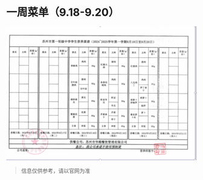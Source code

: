 
# 一周菜单（9.18-9.20）

![img](https://raw.githubusercontent.com/apkqiu/apkqiu.github.io/main/public/food_img/一周菜单（9.18-9.20）_2024-09-14.png)

> 信息仅供参考，请以官网为准
